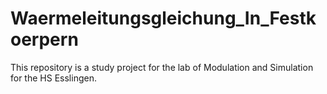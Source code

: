 # Waermeleitungsgleichung_In_Festkoerpern
This repository is a study project for the lab of Modulation and Simulation for the HS Esslingen.
